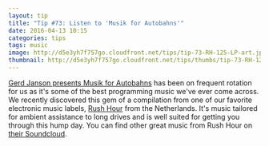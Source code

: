 ```yaml
---
layout: tip
title: "Tip #73: Listen to 'Musik for Autobahns'"
date: 2016-04-13 10:15
categories: tips
tags: music
image: http://d5e3yh7f757go.cloudfront.net/tips/tip-73-RH-125-LP-art.jpg
thumbnail: http://d5e3yh7f757go.cloudfront.net/tips/thumbs/tip-73-RH-125-LP-art.jpg
---
```

[Gerd Janson presents Musik for Autobahns](https://open.spotify.com/album/77Ohowbn8nzMhmUL7VRVqU) has been on frequent rotation for us as it's some of the best programming music we've ever come across. We recently discovered this gem of a compilation from one of our favorite electronic music labels, [Rush Hour](http://rushhourmusic.com/) from the Netherlands. It's music tailored for ambient assistance to long drives and is well suited for getting you through this hump day. You can find other great music from Rush Hour on [their Soundcloud](https://soundcloud.com/rushhourrecords).
